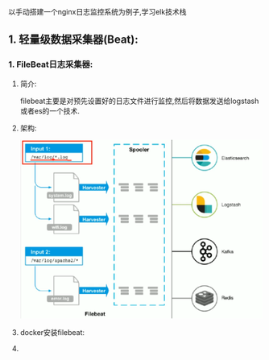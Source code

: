 以手动搭建一个nginx日志监控系统为例子,学习elk技术栈

## 1. 轻量级数据采集器(Beat):

### 1. FileBeat日志采集器:

1. 简介:

   filebeat主要是对预先设置好的日志文件进行监控,然后将数据发送给logstash或者es的一个技术. 

2. 架构:

   ![image-20211003151853467](elk相关技术/image-20211003151853467.png)

3. docker安装filebeat:

4. 

